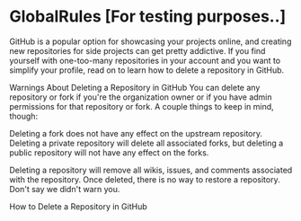 # GlobalRules [For testing purposes..]


GitHub is a popular option for showcasing your projects online, and creating new repositories for side projects can get pretty addictive. If you find yourself with one-too-many repositories in your account and you want to simplify your profile, read on to learn how to delete a repository in GitHub.

Warnings About Deleting a Repository in GitHub
You can delete any repository or fork if you're the organization owner or if you have admin permissions for that repository or fork. A couple things to keep in mind, though:

Deleting a fork does not have any effect on the upstream repository. Deleting a private repository will delete all associated forks, but deleting a public repository will not have any effect on the forks.

Deleting a repository will remove all wikis, issues, and comments associated with the repository. Once deleted, there is no way to restore a repository. Don't say we didn't warn you.

How to Delete a Repository in GitHub

